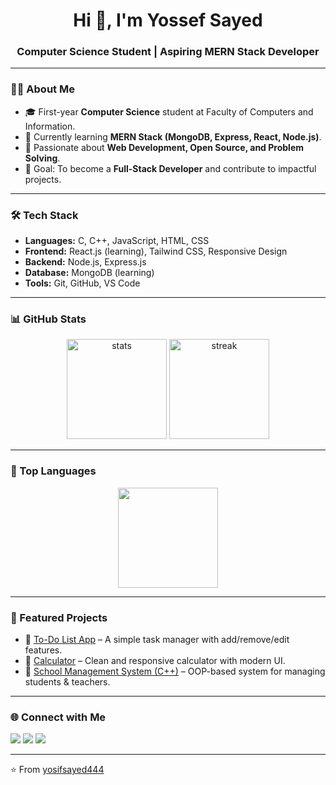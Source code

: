 <!-- Header -->
<h1 align="center">Hi 👋, I'm Yossef Sayed</h1>
<h3 align="center">Computer Science Student | Aspiring MERN Stack Developer</h3>

---

### 👨‍💻 About Me
- 🎓 First-year **Computer Science** student at Faculty of Computers and Information.  
- 🌱 Currently learning **MERN Stack (MongoDB, Express, React, Node.js)**.  
- 🚀 Passionate about **Web Development, Open Source, and Problem Solving**.  
- 🎯 Goal: To become a **Full-Stack Developer** and contribute to impactful projects.  

---

### 🛠️ Tech Stack
- **Languages:** C, C++, JavaScript, HTML, CSS  
- **Frontend:** React.js (learning), Tailwind CSS, Responsive Design  
- **Backend:** Node.js, Express.js  
- **Database:** MongoDB (learning)  
- **Tools:** Git, GitHub, VS Code  

---

### 📊 GitHub Stats
<p align="center">
  <img src="https://github-readme-stats.vercel.app/api?username=yosifsayed444&show_icons=true&theme=tokyonight" alt="stats" height="160"/>
  <img src="https://github-readme-streak-stats.herokuapp.com/?user=yosifsayed444&theme=tokyonight" alt="streak" height="160"/>
</p>

---

### 🌟 Top Languages
<p align="center">
  <img src="https://github-readme-stats.vercel.app/api/top-langs/?username=yosifsayed444&layout=compact&theme=tokyonight" height="160"/>
</p>

---

### 📂 Featured Projects
- 📝 [To-Do List App](#) – A simple task manager with add/remove/edit features.  
- 🧮 [Calculator](#) – Clean and responsive calculator with modern UI.  
- 🏫 [School Management System (C++)](#) – OOP-based system for managing students & teachers.  

---

### 🌐 Connect with Me
<p align="left">
<a href="mailto:yousifsayed338@gmail.com"><img src="https://img.shields.io/badge/Gmail-D14836?style=for-the-badge&logo=gmail&logoColor=white"></a>
<a href="https://www.linkedin.com/"><img src="https://img.shields.io/badge/LinkedIn-0077B5?style=for-the-badge&logo=linkedin&logoColor=white"></a>
<a href="https://github.com/yosifsayed444"><img src="https://img.shields.io/badge/GitHub-100000?style=for-the-badge&logo=github&logoColor=white"></a>
</p>

---

⭐️ From [yosifsayed444](https://github.com/yosifsayed444)
